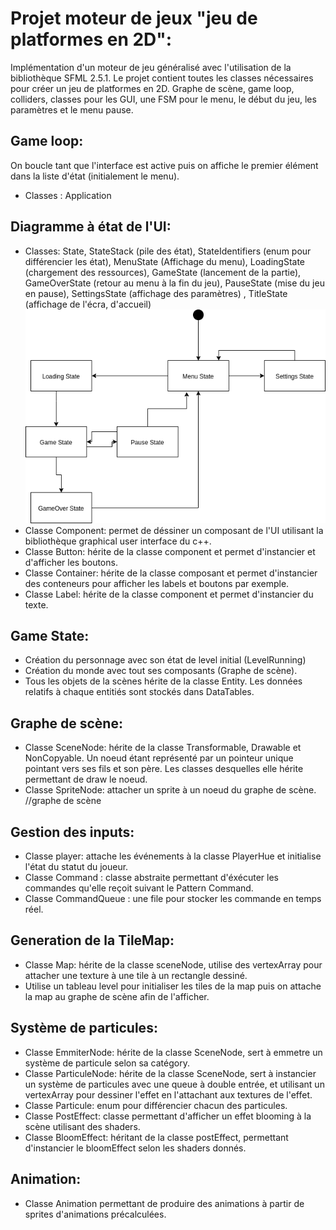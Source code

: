 # Projet moteur de jeux "jeu de platformes en 2D": 
Implémentation d'un moteur de jeu généralisé avec l'utilisation de la bibliothèque SFML 2.5.1. Le projet contient toutes les classes nécessaires pour créer un jeu de platformes en 2D. Graphe de scène, game loop, colliders, classes pour les GUI, une FSM pour le menu, le début du jeu, les paramètres et le menu pause.

## Game loop:
On boucle tant que l'interface est active puis on affiche le premier élément dans la liste d'état (initialement le menu). 
- Classes : Application

## Diagramme à état de l'UI:
- Classes: State, StateStack (pile des état), StateIdentifiers (enum pour différencier les état), MenuState (Affichage du menu), LoadingState (chargement des ressources), GameState (lancement de la partie), GameOverState (retour au menu à la fin du jeu), PauseState (mise du jeu en pause), SettingsState (affichage des paramètres) , TitleState (affichage de l'écra, d'accueil)
![](Rapport/FSM_States.png)
- Classe Component: permet de déssiner un composant de l'UI utilisant la bibliothèque graphical user interface du c++.  
- Classe Button: hérite de la classe component et permet d'instancier et d'afficher les boutons.
- Classe Container: hérite de la classe composant et permet d'instancier des conteneurs pour afficher les labels et boutons par exemple.
- Classe Label: hérite de la classe component et permet d'instancier du texte.

## Game State:
- Création du personnage avec son état de level initial (LevelRunning)
- Création du monde avec tout ses composants (Graphe de scène).
- Tous les objets de la scènes hérite de la classe Entity. Les données relatifs à chaque entitiés sont stockés dans DataTables.


## Graphe de scène:
- Classe SceneNode: hérite de la classe Transformable, Drawable et NonCopyable. Un noeud étant représenté par un pointeur unique pointant vers ses fils et son père. Les classes desquelles elle hérite permettant de draw le noeud.
- Classe SpriteNode: attacher un sprite à un noeud du graphe de scène.
//graphe de scène

## Gestion des inputs:
- Classe player: attache les événements à la classe PlayerHue et initialise l'état du statut du joueur.
- Classe Command : classe abstraite permettant d'éxécuter les commandes qu'elle reçoit suivant le Pattern Command.
- Classe CommandQueue : une file pour stocker les commande en temps réel.

## Generation de la TileMap:
- Classe Map: hérite de la classe sceneNode, utilise des vertexArray pour attacher une texture à une tile à un rectangle dessiné.
- Utilise un tableau level pour initialiser les tiles de la map puis on attache la map au graphe de scène afin de l'afficher.

## Système de particules:
- Classe EmmiterNode: hérite de la classe SceneNode, sert à emmetre un système de particule selon sa catégory.
- Classe ParticuleNode: hérite de la classe SceneNode, sert à instancier un système de particules avec une queue à double entrée, et utilisant un vertexArray pour dessiner l'effet en l'attachant aux textures de l'effet.
- Classe Particule: enum pour différencier chacun des particules.
- Classe PostEffect: classe permettant d'afficher un effet blooming à la scène utilisant des shaders.
- Classe BloomEffect: héritant de la classe postEffect, permettant d'instancier le bloomEffect selon les shaders donnés.

## Animation:
- Classe Animation permettant de produire des animations à partir de sprites d'animations précalculées.


